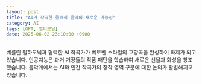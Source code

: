 ```yaml
---
layout: post
title: "AI가 작곡한 클래식 음악의 새로운 가능성"
category: AI
tags: [GPT, 멀티모달]
date: 2025-06-02 23:10:00 +0900
---
```


베를린 필하모닉과 협력한 AI 작곡가가 베토벤 스타일의 교향곡을 완성하여 화제가 되고 있습니다. 인공지능은 과거 거장들의 작품 패턴을 학습하여 새로운 선율과 화성을 창조했습니다. 음악계에서는 AI와 인간 작곡가의 창작 영역 구분에 대한 논의가 활발해지고 있습니다.